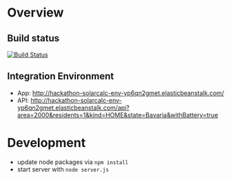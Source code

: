 Overview
========

Build status
------------

[![Build Status](https://snap-ci.com/flosell/hackathon-solarcalc/branch/master/build_image)](https://snap-ci.com/flosell/hackathon-solarcalc/branch/master)

Integration Environment
-----------------------

- App: http://hackathon-solarcalc-env-yp6qn2gmet.elasticbeanstalk.com/
- API: http://hackathon-solarcalc-env-yp6qn2gmet.elasticbeanstalk.com/api?area=2000&residents=1&kind=HOME&state=Bavaria&withBattery=true



Development
===========
- update node packages via `npm install`
- start server with `node server.js`
